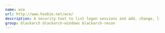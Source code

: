 ```yaml
---
name: wce
url: http://www.hoobie.net/wce/
description: A security tool to list logon sessions and add, change, list and delete associated credentials (ex.
group: blackarch blackarch-windows blackarch-recon
---
```

